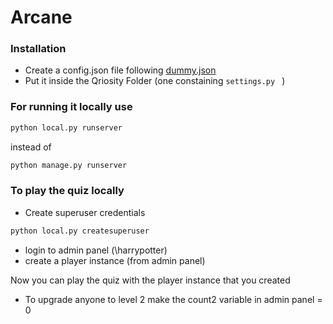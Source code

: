 # Arcane 

### Installation 

- Create a config.json file following <a href="dummy.json">dummy.json</a>
- Put it inside the Qriosity Folder (one constaining ```settings.py ``` )


### For running it locally use

```sh
python local.py runserver
```

instead of

```sh
python manage.py runserver
```

### To play the quiz locally 

- Create superuser credentials
```sh
python local.py createsuperuser
```
- login to admin panel (\harrypotter)
- create a player instance (from admin panel)

Now you can play the quiz with the player instance that you created  

- To upgrade anyone to level 2 make the count2 variable in admin panel = 0